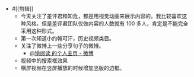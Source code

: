 - #[[剪辑]]
    - 今天关注了差评君和知危，都是用视觉动画来展示内容的。我比较喜欢这种风格。但是差评君团队仅做内容的人数就有 100 多人，肯定是不能完全采用这种形式。
    - 第一次知道小约翰可汗，历史视频类目。
    - 关注了微博上一些分享句子的微博。
        - [@愉阅读 的个人主页 - 微博](https://weibo.com/u/5691973739?lpage=profileRecom)
    - 视频中的搜索框效果
    - 横屏视频在竖屏播放的时候增加竖版的边框。
